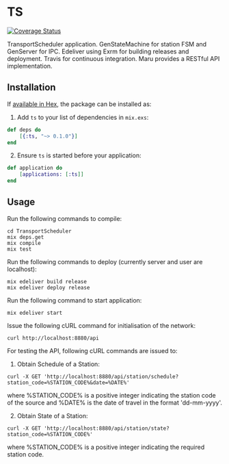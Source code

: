 # TS

[![Coverage Status](https://coveralls.io/repos/github/prasadtalasila/TransportScheduler/badge.svg?branch=master)](https://coveralls.io/github/prasadtalasila/TransportScheduler?branch=master)    

TransportScheduler application.
GenStateMachine for station FSM and GenServer for IPC.
Edeliver using Exrm for building releases and deployment.
Travis for continuous integration.
Maru provides a RESTful API implementation.

## Installation

If [available in Hex](https://hex.pm/docs/publish), the package can be installed as:

1. Add `ts` to your list of dependencies in `mix.exs`:

```elixir
def deps do
	[{:ts, "~> 0.1.0"}]
end
```

2. Ensure `ts` is started before your application:

```elixir
def application do
	[applications: [:ts]]
end
```

## Usage

Run the following commands to compile:
```
cd TransportScheduler
mix deps.get
mix compile
mix test
```

Run the following commands to deploy (currently server and user are localhost):   
```
mix edeliver build release
mix edeliver deploy release
```

Run the following command to start application:   
```
mix edeliver start
```

Issue the following cURL command for initialisation of the network:
```
curl http://localhost:8880/api
```

For testing the API, following cURL commands are issued to:

1. Obtain Schedule of a Station:  
```
curl -X GET 'http://localhost:8880/api/station/schedule?station_code=%STATION_CODE%&date=%DATE%'
```  
where %STATION_CODE% is a positive integer indicating the station code of the source and %DATE% is the date of travel in the format 'dd-mm-yyyy'.

2. Obtain State of a Station:  
```
curl -X GET 'http://localhost:8880/api/station/state?station_code=%STATION_CODE%'
```  
where %STATION_CODE% is a positive integer indicating the required station code.
